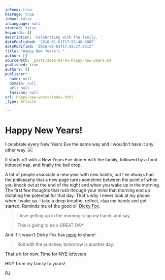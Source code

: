 ```yaml
---
inFeed: true
hasPage: true
inNav: false
inLanguage: null
starred: false
keywords: []
description: 'Celebrating with the family. '
datePublished: '2016-01-01T17:55:40.698Z'
dateModified: '2016-01-01T17:55:27.551Z'
title: "Happy New Years!\_"
author: []
sourcePath: _posts/2016-01-01-happy-new-years.md
published: true
authors: []
publisher:
  name: null
  domain: null
  url: null
  favicon: null
url: happy-new-years/index.html
_type: Article

---
```

# Happy New Years! 

I celebrate every New Years Eve the same way and I wouldn't have it any other way. ![](https://the-grid-user-content.s3-us-west-2.amazonaws.com/56779509-2ba3-4f52-b648-18a37aa00d1e.jpg)

It starts off with a New Years Eve dinner with the family, followed by a food induced nap, and finally the ball drop. 

A lot of people associate a new year with new habits, but I've always had the philosophy that a new page turns sometime between the point of when you knock out at the end of the night and when you wake up in the morning. The first few thoughts that rush through your mind that morning end up dictating the potential for that day. That's why I never look at my phone when I wake up. I take a deep breathe, reflect, clap my hands and get started. Reminds me of the good ol' [Dicky Fox][0]. 
> 
> I love getting up in the morning; clap my hands and say, 
> 
> This is going to be a GREAT DAY!

And if it wasn't Dicky Fox has [more][1] to share!

> Roll with the punches; tomorrow is another day. 

That's it for now. Time for NYE leftovers

HNY from my family to yours!

RJ

[0]: https://www.youtube.com/watch?v=BJ9A3GCL7jU
[1]: https://www.youtube.com/watch?v=mIOxNnsDVt8